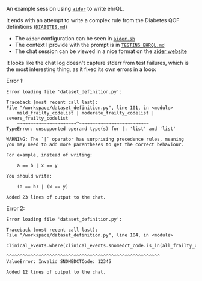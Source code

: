 An example session using [`aider`](https://aider.chat) to write ehrQL.

It ends with an attempt to write a complex rule from the Diabetes QOF definitions ([`DIABETES.md`](./DIABETES.md))

- The `aider` configuration can be seen in [`aider.sh`](./aider.sh)
- The context I provide with the prompt is in [`TESTING_EHRQL.md`](./TESTING_EHRQL.md)
- The chat session can be viewed in a nice format on the [aider website](https://aider.chat/share/?mdurl=https://raw.githubusercontent.com/sebbacon/ehrql_aider_demo/refs/heads/main/.aider.chat.history.md)

It looks like the chat log doesn't capture stderr from test failures, which is the most interesting thing, as it fixed its own errors in a loop:

Error 1:

    Error loading file 'dataset_definition.py':

    Traceback (most recent call last):
    File "/workspace/dataset_definition.py", line 101, in <module>
        mild_frailty_codelist | moderate_frailty_codelist | severe_frailty_codelist
        ~~~~~~~~~~~~~~~~~~~~~~^~~~~~~~~~~~~~~~~~~~~~~~~~~
    TypeError: unsupported operand type(s) for |: 'list' and 'list'

    WARNING: The `|` operator has surprising precedence rules, meaning
    you may need to add more parentheses to get the correct behaviour.

    For example, instead of writing:

        a == b | x == y

    You should write:

        (a == b) | (x == y)

    Added 23 lines of output to the chat.

Error 2:

    Error loading file 'dataset_definition.py':

    Traceback (most recent call last):
    File "/workspace/dataset_definition.py", line 104, in <module>
        clinical_events.where(clinical_events.snomedct_code.is_in(all_frailty_codelist))
                            ^^^^^^^^^^^^^^^^^^^^^^^^^^^^^^^^^^^^^^^^^^^^^^^^^^^^^^^^^
    ValueError: Invalid SNOMEDCTCode: 12345

    Added 12 lines of output to the chat.
